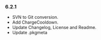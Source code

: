 ### 6.2.1 ###

- SVN to Git conversion.
- Add ChargeCooldown.
- Update Changelog, License and Readme.
- Update .pkgmeta
